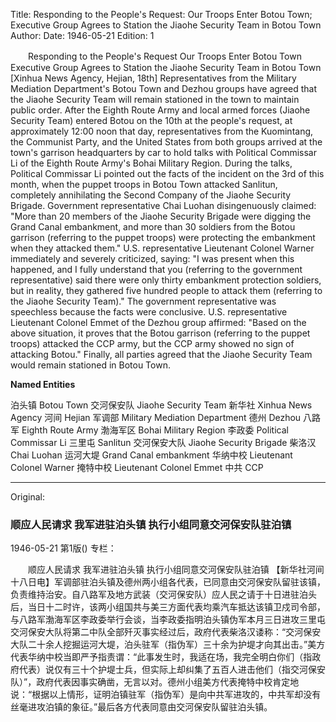 Title: Responding to the People's Request: Our Troops Enter Botou Town; Executive Group Agrees to Station the Jiaohe Security Team in Botou Town
Author:
Date: 1946-05-21
Edition: 1

　　Responding to the People's Request
    Our Troops Enter Botou Town
    Executive Group Agrees to Station the Jiaohe Security Team in Botou Town
    [Xinhua News Agency, Hejian, 18th] Representatives from the Military Mediation Department's Botou Town and Dezhou groups have agreed that the Jiaohe Security Team will remain stationed in the town to maintain public order. After the Eighth Route Army and local armed forces (Jiaohe Security Team) entered Botou on the 10th at the people's request, at approximately 12:00 noon that day, representatives from the Kuomintang, the Communist Party, and the United States from both groups arrived at the town's garrison headquarters by car to hold talks with Political Commissar Li of the Eighth Route Army's Bohai Military Region. During the talks, Political Commissar Li pointed out the facts of the incident on the 3rd of this month, when the puppet troops in Botou Town attacked Sanlitun, completely annihilating the Second Company of the Jiaohe Security Brigade. Government representative Chai Luohan disingenuously claimed: "More than 20 members of the Jiaohe Security Brigade were digging the Grand Canal embankment, and more than 30 soldiers from the Botou garrison (referring to the puppet troops) were protecting the embankment when they attacked them." U.S. representative Lieutenant Colonel Warner immediately and severely criticized, saying: "I was present when this happened, and I fully understand that you (referring to the government representative) said there were only thirty embankment protection soldiers, but in reality, they gathered five hundred people to attack them (referring to the Jiaohe Security Team)." The government representative was speechless because the facts were conclusive. U.S. representative Lieutenant Colonel Emmet of the Dezhou group affirmed: "Based on the above situation, it proves that the Botou garrison (referring to the puppet troops) attacked the CCP army, but the CCP army showed no sign of attacking Botou." Finally, all parties agreed that the Jiaohe Security Team would remain stationed in Botou Town.



**Named Entities**


泊头镇  Botou Town
交河保安队 Jiaohe Security Team
新华社  Xinhua News Agency
河间    Hejian
军调部  Military Mediation Department
德州    Dezhou
八路军  Eighth Route Army
渤海军区  Bohai Military Region
李政委  Political Commissar Li
三里屯  Sanlitun
交河保安大队  Jiaohe Security Brigade
柴洛汉  Chai Luohan
运河大堤  Grand Canal embankment
华纳中校 Lieutenant Colonel Warner
掩特中校 Lieutenant Colonel Emmet
中共    CCP



<hr /> 

Original: 


### 顺应人民请求  我军进驻泊头镇  执行小组同意交河保安队驻泊镇

1946-05-21
第1版()
专栏：

　　顺应人民请求
    我军进驻泊头镇
    执行小组同意交河保安队驻泊镇
    【新华社河间十八日电】军调部驻泊头镇及德州两小组各代表，已同意由交河保安队留驻该镇，负责维持治安。自八路军及地方武装（交河保安队）应人民之请于十日进驻泊头后，当日十二时许，该两小组国共与美三方面代表均乘汽车抵达该镇卫戍司令部，与八路军渤海军区李政委举行会谈，当李政委指明泊头镇伪军本月三日进攻三里屯交河保安大队将第二中队全部歼灭事实经过后，政府代表柴洛汉诿称：“交河保安大队二十余人挖掘运河大堤，泊头驻军（指伪军）三十余为护堤才向其出击。”美方代表华纳中校当即严予指责谓：“此事发生时，我适在场，我完全明白你们（指政府代表）说仅有三十个护堤士兵，但实际上却纠集了五百人进击他们（指交河保安队）”，政府代表因事实确凿，无言以对。德州小组美方代表掩特中校肯定地说：“根据以上情形，证明泊镇驻军（指伪军）是向中共军进攻的，中共军却没有丝毫进攻泊镇的象征。”最后各方代表同意由交河保安队留驻泊头镇。
